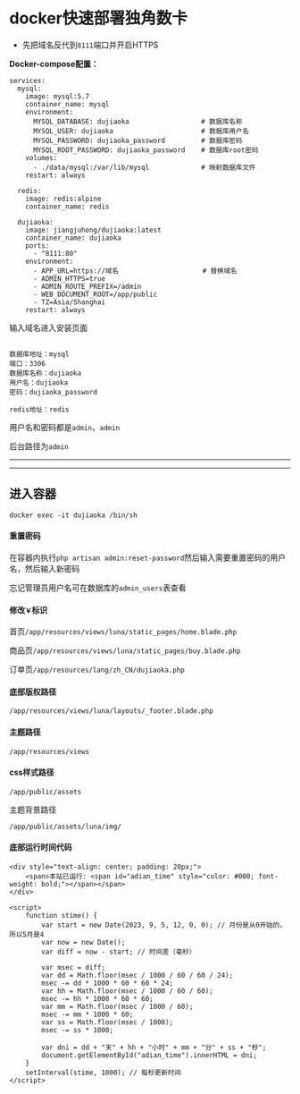 # docker快速部署独角数卡

- 先把域名反代到`8111`端口并开启HTTPS

**Docker-compose配置：**
```
services:
  mysql:
    image: mysql:5.7
    container_name: mysql
    environment:
      MYSQL_DATABASE: dujiaoka                  # 数据库名称
      MYSQL_USER: dujiaoka                      # 数据库用户名
      MYSQL_PASSWORD: dujiaoka_password         # 数据库密码
      MYSQL_ROOT_PASSWORD: dujiaoka_password    # 数据库root密码
    volumes:
      - ./data/mysql:/var/lib/mysql             # 映射数据库文件
    restart: always

  redis:
    image: redis:alpine
    container_name: redis

  dujiaoka:
    image: jiangjuhong/dujiaoka:latest
    container_name: dujiaoka
    ports:
      - "8111:80"
    environment:
      - APP_URL=https://域名                     # 替换域名
      - ADMIN_HTTPS=true
      - ADMIN_ROUTE_PREFIX=/admin
      - WEB_DOCUMENT_ROOT=/app/public
      - TZ=Asia/Shanghai
    restart: always
```

输入域名进入安装页面
```

数据库地址：mysql
端口：3306
数据库名称：dujiaoka
用户名：dujiaoka
密码：dujiaoka_password

redis地址：redis
```



用户名和密码都是`admin`，`admin`

后台路径为`admin`

---
---

## 进入容器

```
docker exec -it dujiaoka /bin/sh
```

#### 重置密码
在容器内执行`php artisan admin:reset-password`然后输入需要重置密码的用户名，然后输入新密码

忘记管理员用户名可在数据库的`admin_users`表查看


#### 修改`￥`标识

首页`/app/resources/views/luna/static_pages/home.blade.php`

商品页`/app/resources/views/luna/static_pages/buy.blade.php`

订单页`/app/resources/lang/zh_CN/dujiaoka.php`



#### 底部版权路径
```
/app/resources/views/luna/layouts/_footer.blade.php
```

#### 主题路径
```
/app/resources/views
```
#### css样式路径
```
/app/public/assets
```
主题背景路径
```
/app/public/assets/luna/img/
```

#### 底部运行时间代码
```
<div style="text-align: center; padding: 20px;">
    <span>本站已运行: <span id="adian_time" style="color: #000; font-weight: bold;"></span></span>
</div>

<script>
    function stime() {
        var start = new Date(2023, 9, 5, 12, 0, 0); // 月份是从0开始的，所以5月是4
        var now = new Date();
        var diff = now - start; // 时间差（毫秒）

        var msec = diff;
        var dd = Math.floor(msec / 1000 / 60 / 60 / 24);
        msec -= dd * 1000 * 60 * 60 * 24;
        var hh = Math.floor(msec / 1000 / 60 / 60);
        msec -= hh * 1000 * 60 * 60;
        var mm = Math.floor(msec / 1000 / 60);
        msec -= mm * 1000 * 60;
        var ss = Math.floor(msec / 1000);
        msec -= ss * 1000;

        var dni = dd + "天" + hh + "小时" + mm + "分" + ss + "秒";
        document.getElementById("adian_time").innerHTML = dni;
    }
    setInterval(stime, 1000); // 每秒更新时间
</script>
```
